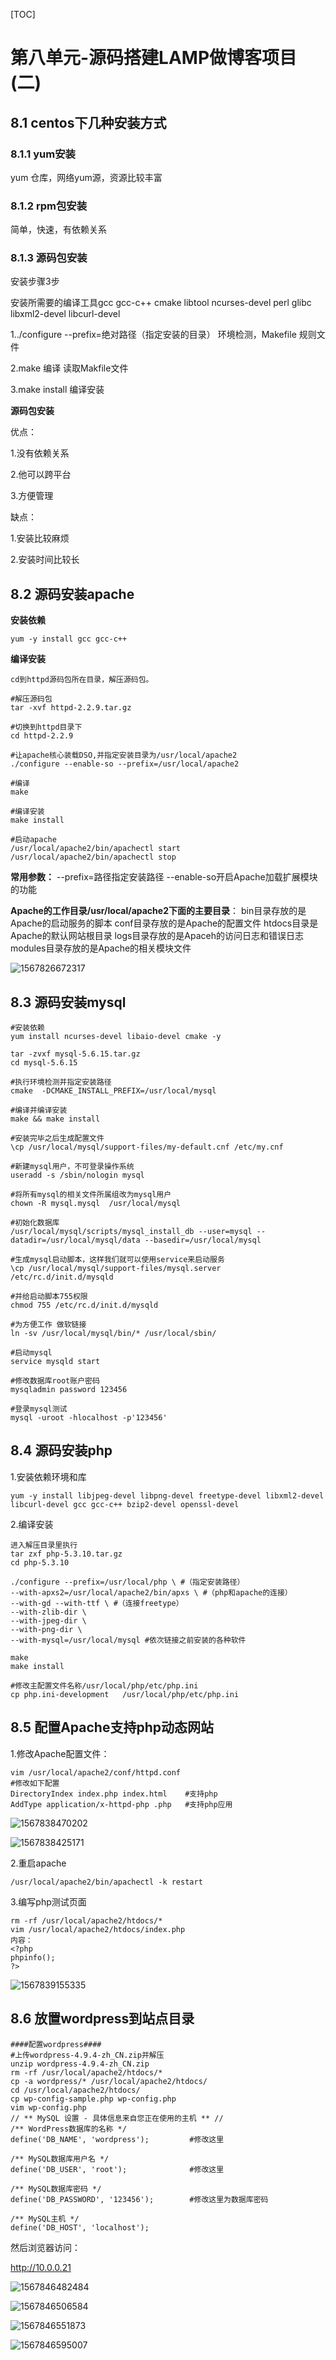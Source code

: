 [TOC]



# 第八单元-源码搭建LAMP做博客项目(二)

## 8.1 centos下几种安装方式

### 8.1.1 yum安装

yum 仓库，网络yum源，资源比较丰富



### 8.1.2 rpm包安装

简单，快速，有依赖关系



### 8.1.3 源码包安装

安装步骤3步

安装所需要的编译工具gcc gcc-c++  cmake libtool ncurses-devel  perl glibc libxml2-devel libcurl-devel

1../configure  --prefix=绝对路径（指定安装的目录）  环境检测，Makefile 规则文件   

2.make		编译	  读取Makfile文件

3.make install  编译安装  

**源码包安装**

优点：

1.没有依赖关系

2.他可以跨平台

3.方便管理  

缺点：

1.安装比较麻烦

2.安装时间比较长



## 8.2 源码安装apache

**安装依赖**

```shell
yum -y install gcc gcc-c++
```



**编译安装**

```shell
cd到httpd源码包所在目录，解压源码包。

#解压源码包
tar -xvf httpd-2.2.9.tar.gz

#切换到httpd目录下
cd httpd-2.2.9

#让apache核心装载DSO,并指定安装目录为/usr/local/apache2
./configure --enable-so --prefix=/usr/local/apache2

#编译
make

#编译安装
make install

#启动apache
/usr/local/apache2/bin/apachectl start
/usr/local/apache2/bin/apachectl stop
```

**常用参数：**
--prefix=路径指定安装路径
--enable-so开启Apache加载扩展模块的功能

**Apache的工作目录/usr/local/apache2下面的主要目录**：
bin目录存放的是Apache的启动服务的脚本
conf目录存放的是Apache的配置文件
htdocs目录是Apache的默认网站根目录
logs目录存放的是Apaceh的访问日志和错误日志
modules目录存放的是Apache的相关模块文件

![1567826672317](assets/1567826672317.png)





## 8.3 源码安装mysql

```shell
#安装依赖
yum install ncurses-devel libaio-devel cmake -y

tar -zvxf mysql-5.6.15.tar.gz
cd mysql-5.6.15

#执行环境检测并指定安装路径
cmake  -DCMAKE_INSTALL_PREFIX=/usr/local/mysql

#编译并编译安装
make && make install

#安装完毕之后生成配置文件
\cp /usr/local/mysql/support-files/my-default.cnf /etc/my.cnf

#新建mysql用户，不可登录操作系统
useradd -s /sbin/nologin mysql

#将所有mysql的相关文件所属组改为mysql用户
chown -R mysql.mysql  /usr/local/mysql

#初始化数据库
/usr/local/mysql/scripts/mysql_install_db --user=mysql --datadir=/usr/local/mysql/data --basedir=/usr/local/mysql

#生成mysql启动脚本，这样我们就可以使用service来启动服务
\cp /usr/local/mysql/support-files/mysql.server /etc/rc.d/init.d/mysqld

#并给启动脚本755权限
chmod 755 /etc/rc.d/init.d/mysqld

#为方便工作 做软链接
ln -sv /usr/local/mysql/bin/* /usr/local/sbin/

#启动mysql
service mysqld start

#修改数据库root账户密码
mysqladmin password 123456

#登录mysql测试
mysql -uroot -hlocalhost -p'123456'
```





## 8.4 源码安装php

1.安装依赖环境和库

```shell
yum -y install libjpeg-devel libpng-devel freetype-devel libxml2-devel libcurl-devel gcc gcc-c++ bzip2-devel openssl-devel
```



2.编译安装

```shell
进入解压目录里执行
tar zxf php-5.3.10.tar.gz
cd php-5.3.10

./configure --prefix=/usr/local/php \ #（指定安装路径） 
--with-apxs2=/usr/local/apache2/bin/apxs \ #（php和apache的连接） 
--with-gd --with-ttf \ #（连接freetype） 
--with-zlib-dir \ 
--with-jpeg-dir \
--with-png-dir \
--with-mysql=/usr/local/mysql #依次链接之前安装的各种软件

make
make install

#修改主配置文件名称/usr/local/php/etc/php.ini
cp php.ini-development   /usr/local/php/etc/php.ini 
```





## 8.5 配置Apache支持php动态网站

1.修改Apache配置文件：

```shell
vim /usr/local/apache2/conf/httpd.conf
#修改如下配置
DirectoryIndex index.php index.html    #支持php
AddType application/x-httpd-php .php   #支持php应用
```

![1567838470202](assets/1567838470202.png)

![1567838425171](assets/1567838425171.png)

2.重启apache

```
/usr/local/apache2/bin/apachectl -k restart 
```

3.编写php测试页面

```
rm -rf /usr/local/apache2/htdocs/*
vim /usr/local/apache2/htdocs/index.php
内容：
<?php
phpinfo();
?>
```

![1567839155335](assets/1567839155335.png)





## 8.6 放置wordpress到站点目录

```shell
####配置wordpress####
#上传wordpress-4.9.4-zh_CN.zip并解压
unzip wordpress-4.9.4-zh_CN.zip
rm -rf /usr/local/apache2/htdocs/*
cp -a wordpress/* /usr/local/apache2/htdocs/
cd /usr/local/apache2/htdocs/
cp wp-config-sample.php wp-config.php
vim wp-config.php
// ** MySQL 设置 - 具体信息来自您正在使用的主机 ** //
/** WordPress数据库的名称 */
define('DB_NAME', 'wordpress');			#修改这里
 
/** MySQL数据库用户名 */
define('DB_USER', 'root');				#修改这里
 
/** MySQL数据库密码 */
define('DB_PASSWORD', '123456');		#修改这里为数据库密码
 
/** MySQL主机 */
define('DB_HOST', 'localhost');
```



然后浏览器访问：

http://10.0.0.21

![1567846482484](assets/1567846482484.png)



![1567846506584](assets/1567846506584.png)



![1567846551873](assets/1567846551873.png)



![1567846595007](assets/1567846595007.png)